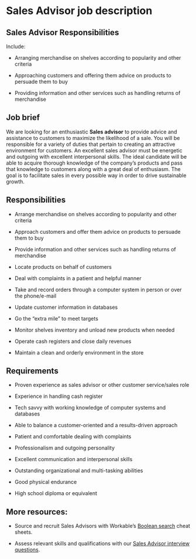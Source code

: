 # Sales Advisor job description


## Sales Advisor Responsibilities

Include:

* Arranging merchandise on shelves according to popularity and other criteria

* Approaching customers and offering them advice on products to persuade them to buy

* Providing information and other services such as handling returns of merchandise



## Job brief

We are looking for an enthusiastic <b>Sales advisor</b> to provide advice and assistance to customers to maximize the likelihood of a sale. You will be responsible for a variety of duties that pertain to creating an attractive environment for customers.
An excellent sales advisor must be energetic and outgoing with excellent interpersonal skills. The ideal candidate will be able to acquire thorough knowledge of the company’s products and pass that knowledge to customers along with a great deal of enthusiasm.
The goal is to facilitate sales in every possible way in order to drive sustainable growth.


## Responsibilities

* Arrange merchandise on shelves according to popularity and other criteria

* Approach customers and offer them advice on products to persuade them to buy

* Provide information and other services such as handling returns of merchandise

* Locate products on behalf of customers

* Deal with complaints in a patient and helpful manner

* Take and record orders through a computer system in person or over the phone/e-mail

* Update customer information in databases

* Go the “extra mile” to meet targets

* Monitor shelves inventory and unload new products when needed

* Operate cash registers and close daily revenues

* Maintain a clean and orderly environment in the store


## Requirements

* Proven experience as sales advisor or other customer service/sales role

* Experience in handling cash register

* Tech savvy with working knowledge of computer systems and databases

* Able to balance a customer-oriented and a results-driven approach

* Patient and comfortable dealing with complaints

* Professionalism and outgoing personality

* Excellent communication and interpersonal skills

* Outstanding organizational and multi-tasking abilities

* Good physical endurance

* High school diploma or equivalent

## More resources:
* Source and recruit Sales Advisors with Workable’s <a href="https://resources.workable.com/find-sales-director-boolean-search-strings">Boolean search</a> cheat sheets.

* Assess relevant skills and qualifications with our <a href="https://resources.workable.com/sales-advisor-interview-questions">Sales Advisor interview questions</a>.
